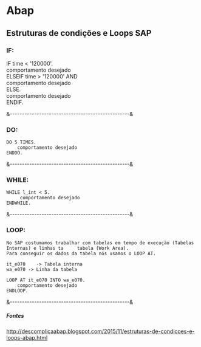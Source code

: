 # Abap

## Estruturas de condições e Loops SAP

### IF:

   IF time < '120000'.<br>
      comportamento desejado<br>
   ELSEIF time > '120000' AND<br>
      comportamento desejado<br>
   ELSE.<br>
      comportamento desejado<br>
   ENDIF. <br>

&-------------------------------------------------&

### DO:

    DO 5 TIMES.
        comportamento desejado
    ENDDO.    

&-------------------------------------------------&

### WHILE:

    WHILE l_int < 5.
         comportamento desejado
    ENDWHILE.

&-------------------------------------------------&

### LOOP:

    No SAP costumamos trabalhar com tabelas em tempo de execução (Tabelas Internas) e linhas ta     tabela (Work Area).
    Para conseguir os dados da tabela nós usamos o LOOP AT.

    it_e070    -> Tabela interna
    wa_e070 -> Linha da tabela

    LOOP AT it_e070 INTO wa_e070.
        comportamento desejado
    ENDLOOP.

&-------------------------------------------------&









##### Fontes

http://descomplicaabap.blogspot.com/2015/11/estruturas-de-condicoes-e-loops-abap.html
